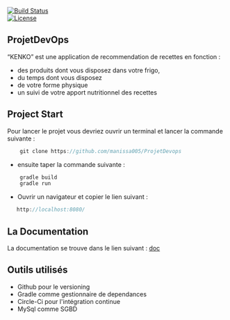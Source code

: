 
[![Build Status](https://img.shields.io/circleci/project/github/badges/shields/manissa005/ProjetDevops.svg?style=flat-square)](https://app.circleci.com/pipelines/github/manissa005/ProjetDevops/27/workflows/3840e29f-d5a2-4091-a64f-39394074176b/jobs/41")   
[![License](https://img.shields.io/github/license/manissa005/ProjetDevops)](LICENSE)

## ProjetDevOps

“KENKO” est une application de recommendation de recettes en fonction :
- des produits dont vous disposez dans votre frigo,
- du temps dont vous disposez
- de votre forme physique
- un suivi de votre apport nutritionnel des recettes


## Project Start

Pour lancer le projet vous devriez ouvrir un terminal et lancer la commande suivante :

```java 
    git clone https://github.com/manissa005/ProjetDevops
````

- ensuite taper la commande suivante :

```java 
    gradle build
    gradle run
````
- Ouvrir un navigateur et copier le lien suivant :
 ```java 
    http://localhost:8080/
```` 

## La Documentation
La documentation se trouve dans le lien suivant : [doc](https://drive.google.com/drive/folders/1JETmILa_zc8KtZrtu6rkrBxFwfXMjCo-?hl=fr)

## Outils utilisés
- Github pour le versioning
- Gradle comme gestionnaire de dependances
- Circle-Ci pour l'intégration continue
- MySql comme SGBD

